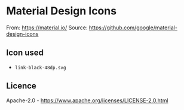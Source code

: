 # Material Design Icons

From: https://material.io/
Source: https://github.com/google/material-design-icons

## Icon used

* `link-black-48dp.svg`

## Licence

Apache-2.0 - https://www.apache.org/licenses/LICENSE-2.0.html



